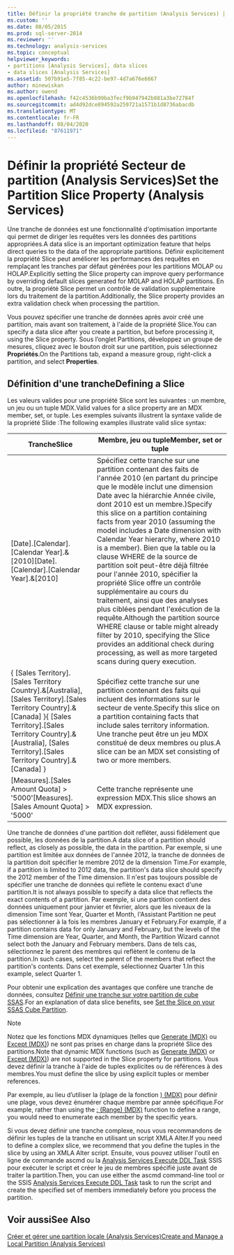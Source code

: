 ```yaml
---
title: Définir la propriété tranche de partition (Analysis Services) | Microsoft Docs
ms.custom: ''
ms.date: 08/05/2015
ms.prod: sql-server-2014
ms.reviewer: ''
ms.technology: analysis-services
ms.topic: conceptual
helpviewer_keywords:
- partitions [Analysis Services], data slices
- data slices [Analysis Services]
ms.assetid: 507b91e5-7f85-4c22-be97-4d7a676e6667
author: minewiskan
ms.author: owend
ms.openlocfilehash: f42c4536b99ba3fecf9b947942b881a3be72784f
ms.sourcegitcommit: ad4d92dce894592a259721a1571b1d8736abacdb
ms.translationtype: MT
ms.contentlocale: fr-FR
ms.lasthandoff: 08/04/2020
ms.locfileid: "87611971"
---
```

# <a name="set-the-partition-slice-property-analysis-services"></a><span data-ttu-id="6f2be-102">Définir la propriété Secteur de partition (Analysis Services)</span><span class="sxs-lookup"><span data-stu-id="6f2be-102">Set the Partition Slice Property (Analysis Services)</span></span>
  <span data-ttu-id="6f2be-103">Une tranche de données est une fonctionnalité d'optimisation importante qui permet de diriger les requêtes vers les données des partitions appropriées.</span><span class="sxs-lookup"><span data-stu-id="6f2be-103">A data slice is an important optimization feature that helps direct queries to the data of the appropriate partitions.</span></span> <span data-ttu-id="6f2be-104">Définir explicitement la propriété Slice peut améliorer les performances des requêtes en remplaçant les tranches par défaut générées pour les partitions MOLAP ou HOLAP.</span><span class="sxs-lookup"><span data-stu-id="6f2be-104">Explicitly setting the Slice property can improve query performance by overriding default slices generated for MOLAP and HOLAP partitions.</span></span> <span data-ttu-id="6f2be-105">En outre, la propriété Slice permet un contrôle de validation supplémentaire lors du traitement de la partition.</span><span class="sxs-lookup"><span data-stu-id="6f2be-105">Additionally, the Slice property provides an extra validation check when processing the partition.</span></span>  
  
 <span data-ttu-id="6f2be-106">Vous pouvez spécifier une tranche de données après avoir créé une partition, mais avant son traitement, à l'aide de la propriété Slice.</span><span class="sxs-lookup"><span data-stu-id="6f2be-106">You can specify a data slice after you create a partition, but before processing it, using the Slice property.</span></span> <span data-ttu-id="6f2be-107">Sous l’onglet Partitions, développez un groupe de mesures, cliquez avec le bouton droit sur une partition, puis sélectionnez **Propriétés**.</span><span class="sxs-lookup"><span data-stu-id="6f2be-107">On the Partitions tab, expand a measure group, right-click a partition, and select **Properties**.</span></span>  
  
## <a name="defining-a-slice"></a><span data-ttu-id="6f2be-108">Définition d'une tranche</span><span class="sxs-lookup"><span data-stu-id="6f2be-108">Defining a Slice</span></span>  
 <span data-ttu-id="6f2be-109">Les valeurs valides pour une propriété Slice sont les suivantes : un membre, un jeu ou un tuple MDX.</span><span class="sxs-lookup"><span data-stu-id="6f2be-109">Valid values for a slice property are an MDX member, set, or tuple.</span></span> <span data-ttu-id="6f2be-110">Les exemples suivants illustrent la syntaxe valide de la propriété Slide :</span><span class="sxs-lookup"><span data-stu-id="6f2be-110">The following examples illustrate valid slice syntax:</span></span>  
  
|<span data-ttu-id="6f2be-111">Tranche</span><span class="sxs-lookup"><span data-stu-id="6f2be-111">Slice</span></span>|<span data-ttu-id="6f2be-112">Membre, jeu ou tuple</span><span class="sxs-lookup"><span data-stu-id="6f2be-112">Member, set or tuple</span></span>|  
|-----------|--------------------------|  
|<span data-ttu-id="6f2be-113">[Date].[Calendar].[Calendar Year].&[2010]</span><span class="sxs-lookup"><span data-stu-id="6f2be-113">[Date].[Calendar].[Calendar Year].&[2010]</span></span>|<span data-ttu-id="6f2be-114">Spécifiez cette tranche sur une partition contenant des faits de l'année 2010 (en partant du principe que le modèle inclut une dimension Date avec la hiérarchie Année civile, dont 2010 est un membre.)</span><span class="sxs-lookup"><span data-stu-id="6f2be-114">Specify this slice on a partition containing facts from year 2010 (assuming the model includes a Date dimension with Calendar Year hierarchy, where 2010 is a member).</span></span> <span data-ttu-id="6f2be-115">Bien que la table ou la clause WHERE de la source de partition soit peut-être déjà filtrée pour l'année 2010, spécifier la propriété Slice offre un contrôle supplémentaire au cours du traitement, ainsi que des analyses plus ciblées pendant l'exécution de la requête.</span><span class="sxs-lookup"><span data-stu-id="6f2be-115">Although the partition source WHERE clause or table might already filter by 2010, specifying the Slice provides an additional check during processing, as well as more targeted scans during query execution.</span></span>|  
|<span data-ttu-id="6f2be-116">{ [Sales Territory].[Sales Territory Country].&[Australia], [Sales Territory].[Sales Territory Country].&[Canada] }</span><span class="sxs-lookup"><span data-stu-id="6f2be-116">{ [Sales Territory].[Sales Territory Country].&[Australia], [Sales Territory].[Sales Territory Country].&[Canada] }</span></span>|<span data-ttu-id="6f2be-117">Spécifiez cette tranche sur une partition contenant des faits qui incluent des informations sur le secteur de vente.</span><span class="sxs-lookup"><span data-stu-id="6f2be-117">Specify this slice on a partition containing facts that include sales territory information.</span></span> <span data-ttu-id="6f2be-118">Une tranche peut être un jeu MDX constitué de deux membres ou plus.</span><span class="sxs-lookup"><span data-stu-id="6f2be-118">A slice can be an MDX set consisting of two or more members.</span></span>|  
|<span data-ttu-id="6f2be-119">[Measures].[Sales Amount Quota] > '5000'</span><span class="sxs-lookup"><span data-stu-id="6f2be-119">[Measures].[Sales Amount Quota] > '5000'</span></span>|<span data-ttu-id="6f2be-120">Cette tranche représente une expression MDX.</span><span class="sxs-lookup"><span data-stu-id="6f2be-120">This slice shows an MDX expression.</span></span>|  
  
 <span data-ttu-id="6f2be-121">Une tranche de données d'une partition doit refléter, aussi fidèlement que possible, les données de la partition.</span><span class="sxs-lookup"><span data-stu-id="6f2be-121">A data slice of a partition should reflect, as closely as possible, the data in the partition.</span></span> <span data-ttu-id="6f2be-122">Par exemple, si une partition est limitée aux données de l'année 2012, la tranche de données de la partition doit spécifier le membre 2012 de la dimension Time.</span><span class="sxs-lookup"><span data-stu-id="6f2be-122">For example, if a partition is limited to 2012 data, the partition's data slice should specify the 2012 member of the Time dimension.</span></span> <span data-ttu-id="6f2be-123">Il n'est pas toujours possible de spécifier une tranche de données qui reflète le contenu exact d'une partition.</span><span class="sxs-lookup"><span data-stu-id="6f2be-123">It is not always possible to specify a data slice that reflects the exact contents of a partition.</span></span> <span data-ttu-id="6f2be-124">Par exemple, si une partition contient des données uniquement pour janvier et février, alors que les niveaux de la dimension Time sont Year, Quarter et Month, l'Assistant Partition ne peut pas sélectionner à la fois les membres January et February.</span><span class="sxs-lookup"><span data-stu-id="6f2be-124">For example, if a partition contains data for only January and February, but the levels of the Time dimension are Year, Quarter, and Month, the Partition Wizard cannot select both the January and February members.</span></span> <span data-ttu-id="6f2be-125">Dans de tels cas, sélectionnez le parent des membres qui reflètent le contenu de la partition.</span><span class="sxs-lookup"><span data-stu-id="6f2be-125">In such cases, select the parent of the members that reflect the partition's contents.</span></span> <span data-ttu-id="6f2be-126">Dans cet exemple, sélectionnez Quarter 1.</span><span class="sxs-lookup"><span data-stu-id="6f2be-126">In this example, select Quarter 1.</span></span>  
  
 <span data-ttu-id="6f2be-127">Pour obtenir une explication des avantages que confère une tranche de données, consultez [Définir une tranche sur votre partition de cube SSAS](https://go.microsoft.com/fwlink/?LinkId=317783).</span><span class="sxs-lookup"><span data-stu-id="6f2be-127">For an explanation of data slice benefits, see [Set the Slice on your SSAS Cube Partition](https://go.microsoft.com/fwlink/?LinkId=317783).</span></span>  
  
> [!NOTE]  
>  <span data-ttu-id="6f2be-128">Notez que les fonctions MDX dynamiques (telles que [Generate &#40;MDX&#41;](/sql/mdx/generate-mdx) ou [Except &#40;MDX&#41;](/sql/mdx/except-mdx-function)) ne sont pas prises en charge dans la propriété Slice des partitions.</span><span class="sxs-lookup"><span data-stu-id="6f2be-128">Note that dynamic MDX functions (such as [Generate &#40;MDX&#41;](/sql/mdx/generate-mdx) or [Except &#40;MDX&#41;](/sql/mdx/except-mdx-function)) are not supported in the Slice property for partitions.</span></span> <span data-ttu-id="6f2be-129">Vous devez définir la tranche à l'aide de tuples explicites ou de références à des membres.</span><span class="sxs-lookup"><span data-stu-id="6f2be-129">You must define the slice by using explicit tuples or member references.</span></span>  
>   
>  <span data-ttu-id="6f2be-130">Par exemple, au lieu d’utiliser la &#40;plage de la fonction [&#41; &#40;MDX&#41;](/sql/mdx/range-mdx) pour définir une plage, vous devez énumérer chaque membre par année spécifique.</span><span class="sxs-lookup"><span data-stu-id="6f2be-130">For example, rather than using the [: &#40;Range&#41; &#40;MDX&#41;](/sql/mdx/range-mdx) function to define a range, you would need to enumerate each member by the specific years.</span></span>  
>   
>  <span data-ttu-id="6f2be-131">Si vous devez définir une tranche complexe, nous vous recommandons de définir les tuples de la tranche en utilisant un script XMLA Alter.</span><span class="sxs-lookup"><span data-stu-id="6f2be-131">If you need to define a complex slice, we recommend that you define the tuples in the slice by using an XMLA Alter script.</span></span> <span data-ttu-id="6f2be-132">Ensuite, vous pouvez utiliser l'outil en ligne de commande ascmd ou la [Analysis Services Execute DDL Task](../../integration-services/control-flow/analysis-services-execute-ddl-task.md) SSIS pour exécuter le script et créer le jeu de membres spécifié juste avant de traiter la partition.</span><span class="sxs-lookup"><span data-stu-id="6f2be-132">Then, you can use either the ascmd command-line tool or the SSIS [Analysis Services Execute DDL Task](../../integration-services/control-flow/analysis-services-execute-ddl-task.md) task to run the script and create the specified set of members immediately before you process the partition.</span></span>  
  
## <a name="see-also"></a><span data-ttu-id="6f2be-133">Voir aussi</span><span class="sxs-lookup"><span data-stu-id="6f2be-133">See Also</span></span>  
 [<span data-ttu-id="6f2be-134">Créer et gérer une partition locale &#40;Analysis Services&#41;</span><span class="sxs-lookup"><span data-stu-id="6f2be-134">Create and Manage a Local Partition &#40;Analysis Services&#41;</span></span>](create-and-manage-a-local-partition-analysis-services.md)  
  
  
